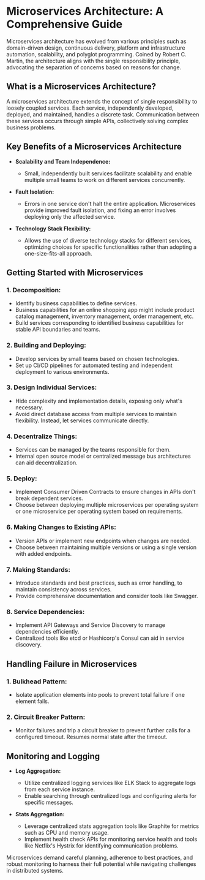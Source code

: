 # Microservices Architecture: A Comprehensive Guide

Microservices architecture has evolved from various principles such as domain-driven design, continuous delivery, platform and infrastructure automation, scalability, and polyglot programming. Coined by Robert C. Martin, the architecture aligns with the single responsibility principle, advocating the separation of concerns based on reasons for change.

## What is a Microservices Architecture?

A microservices architecture extends the concept of single responsibility to loosely coupled services. Each service, independently developed, deployed, and maintained, handles a discrete task. Communication between these services occurs through simple APIs, collectively solving complex business problems.

## Key Benefits of a Microservices Architecture

- **Scalability and Team Independence:**
    
    - Small, independently built services facilitate scalability and enable multiple small teams to work on different services concurrently.

- **Fault Isolation:**
    
    - Errors in one service don't halt the entire application. Microservices provide improved fault isolation, and fixing an error involves deploying only the affected service.

- **Technology Stack Flexibility:**
    
    - Allows the use of diverse technology stacks for different services, optimizing choices for specific functionalities rather than adopting a one-size-fits-all approach.

## Getting Started with Microservices

### 1. **Decomposition:**

- Identify business capabilities to define services.
- Business capabilities for an online shopping app might include product catalog management, inventory management, order management, etc.
- Build services corresponding to identified business capabilities for stable API boundaries and teams.

### 2. **Building and Deploying:**

- Develop services by small teams based on chosen technologies.
- Set up CI/CD pipelines for automated testing and independent deployment to various environments.

### 3. **Design Individual Services:**

- Hide complexity and implementation details, exposing only what's necessary.
- Avoid direct database access from multiple services to maintain flexibility. Instead, let services communicate directly.

### 4. **Decentralize Things:**

- Services can be managed by the teams responsible for them.
- Internal open source model or centralized message bus architectures can aid decentralization.

### 5. **Deploy:**

- Implement Consumer Driven Contracts to ensure changes in APIs don't break dependent services.
- Choose between deploying multiple microservices per operating system or one microservice per operating system based on requirements.

### 6. **Making Changes to Existing APIs:**

- Version APIs or implement new endpoints when changes are needed.
- Choose between maintaining multiple versions or using a single version with added endpoints.

### 7. **Making Standards:**

- Introduce standards and best practices, such as error handling, to maintain consistency across services.
- Provide comprehensive documentation and consider tools like Swagger.

### 8. **Service Dependencies:**

- Implement API Gateways and Service Discovery to manage dependencies efficiently.
- Centralized tools like etcd or Hashicorp's Consul can aid in service discovery.

## Handling Failure in Microservices

### 1. **Bulkhead Pattern:**

- Isolate application elements into pools to prevent total failure if one element fails.

### 2. **Circuit Breaker Pattern:**

- Monitor failures and trip a circuit breaker to prevent further calls for a configured timeout. Resumes normal state after the timeout.

## Monitoring and Logging

- **Log Aggregation:**
    
    - Utilize centralized logging services like ELK Stack to aggregate logs from each service instance.
    - Enable searching through centralized logs and configuring alerts for specific messages.

- **Stats Aggregation:**
    
    - Leverage centralized stats aggregation tools like Graphite for metrics such as CPU and memory usage.
    - Implement health check APIs for monitoring service health and tools like Netflix's Hystrix for identifying communication problems.

Microservices demand careful planning, adherence to best practices, and robust monitoring to harness their full potential while navigating challenges in distributed systems.
